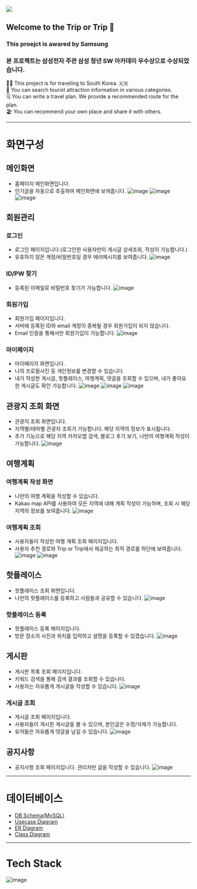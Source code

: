 <img src="https://capsule-render.vercel.app/api?type=waving&color=auto&height=200&section=header&text=Trip&nbsp;or&nbsp;Trip&fontSize=90" />

## Welcome to the Trip or Trip 🙌
### This proejct is awared by Samsung
### 본 프로젝트는 삼성전자 주관 삼성 청년 SW 아카데미 우수상으로 수상되었습니다.

🙋‍♀️ This project is for traveling to South Korea. 🇰🇷 <br>
🚡 You can search tourist attraction information in various categories. <br>
🗒️ You can write a travel plan. We provide a recommended route for the plan. <br>
🏖️ You can recommend your own place and share it with others. <br>

---
# 화면구성
## 메인화면
- 홈페이지 메인화면입니다.
- 인기글을 자동으로 추출하여 메인화면에 보여줍니다.
![image](https://github.com/Trip-or-Trip/.github/assets/15648142/8ab32c6d-63f1-4051-8293-fbd112e522b6)
![image](https://github.com/Trip-or-Trip/.github/assets/15648142/4f520ecd-e0ca-4bc1-8f47-d83ff1c10fff)
![image](https://github.com/Trip-or-Trip/.github/assets/15648142/f34d6d77-8982-46f4-8421-724a389b1dd3)

## 회원관리
### 로그인
- 로그인 페이지입니다.(로그인한 사용자만이 게시글 상세조회, 작성이 가능합니다.)
- 유효하지 않은 계정/비밀번호일 경우 에러메시지를 보여줍니다.
![image](https://github.com/Trip-or-Trip/.github/assets/15648142/0d4010f8-6f95-4c8a-81ea-9986cf0734a3)

### ID/PW 찾기
- 등록된 이메일로 비밀번호 찾기가 가능합니다.
![image](https://github.com/Trip-or-Trip/.github/assets/15648142/c8420b13-2ccd-4559-864e-702db357a322)

### 회원가입
- 회원가입 페이지입니다.
- 서버에 등록된 ID와 email 계정이 중복될 경우 회원가입이 되지 않습니다.
- Email 인증을 통해서만 회원가입이 가능합니다.
![image](https://github.com/Trip-or-Trip/.github/assets/15648142/f478a233-8fd1-4e46-98f8-49645f28f28f)

### 마이페이지
- 마이페이지 화면입니다.
- 나의 프로필사진 등 개인정보를 변경할 수 있습니다.
- 내가 작성한 게시글, 핫플레이스, 여행계획, 댓글을 조회할 수 있으며, 내가 좋아요한 게시글도 확인 가능합니다.
![image](https://github.com/Trip-or-Trip/.github/assets/15648142/ea2d4036-dd89-49d5-b586-43fb08f9036e)
![image](https://github.com/Trip-or-Trip/.github/assets/15648142/026f23ff-4fc1-4cf6-8c4b-c48ff701f212)
![image](https://github.com/Trip-or-Trip/.github/assets/15648142/635b9030-447e-49a4-88eb-142be38c10be)

## 관광지 조회 화면
- 관광지 조회 화면입니다.
- 지역별/테마별 관광지 조회가 가능합니다. 해당 지역의 정보가 표시됩니다.
- 추가 기능으로 해당 지역 카카오맵 검색, 블로그 후기 보기, 나만의 여행계획 작성이 가능합니다.
![image](https://github.com/Trip-or-Trip/.github/assets/15648142/6b2a4e23-95dc-40c0-b429-bff6a56fc003)

## 여행계획
### 여행계획 작성 화면
- 나만의 여행 계획을 작성할 수 있습니다.
- Kakao map API를 사용하여 모든 지역에 대해 계획 작성이 가능하며, 조회 시 해당 지역의 정보를 보여줍니다.
![image](https://github.com/Trip-or-Trip/.github/assets/15648142/05aff20b-808a-48a5-80bf-0311ee04689b)

### 여행계획 조회
- 사용자들이 작성한 여행 계획 조회 페이지입니다.
- 사용자 추천 경로와 Trip or Trip에서 제공하는 최적 경로를 하단에 보여줍니다.
![image](https://github.com/Trip-or-Trip/.github/assets/15648142/d994e756-2fe2-427b-8482-eb1d81cb875c)
![image](https://github.com/Trip-or-Trip/.github/assets/15648142/1a3ce6ba-0c73-4cdb-b13b-7a0910de4f2d)

## 핫플레이스
- 핫플레이스 조회 화면입니다.
- 나만의 핫플레이스를 등록하고 사람들과 공유할 수 있습니다.
![image](https://github.com/Trip-or-Trip/.github/assets/15648142/cc5b410a-62a9-4747-b294-1a55f66119be)

### 핫플레이스 등록
- 핫플레이스 등록 페이지입니다.
- 방문 장소의 사진과 위치를 입력하고 설명을 등록할 수 있겠습니다.
![image](https://github.com/Trip-or-Trip/.github/assets/15648142/0d24e0c2-b16a-4ea2-9fd7-5c34d0772a05)

## 게시판
- 게시판 목록 조회 페이지입니다.
- 키워드 검색을 통해 검색 결과를 조회할 수 있습니다.
- 사용자는 자유롭게 게시글을 작성할 수 있습니다.
![image](https://github.com/Trip-or-Trip/.github/assets/15648142/91ddb559-199d-4ca6-aa2c-3abdfd760faa)

### 게시글 조회
- 게시글 조회 페이지입니다.
- 사용자들이 게시한 게시글을 볼 수 있으며, 본인글은 수정/삭제가 가능합니다.
- 유저들은 자유롭게 댓글을 남길 수 있습니다.
![image](https://github.com/Trip-or-Trip/.github/assets/15648142/3286811b-b9c2-400d-9cbf-de7375ceeedc)

## 공지사항
- 공지사항 조회 페이지입니다. 관리자만 글을 작성할 수 있습니다.
![image](https://github.com/Trip-or-Trip/.github/assets/15648142/148b30e0-f3a8-489d-b982-04edc7292482)

--- 
# 데이터베이스
- [DB Schema(MySQL)](https://github.com/Trip-or-Trip/TripOrTrip-Server/blob/main/resources/EnjoyTrip_DDL.sql)
- [Usecase Diagram](https://github.com/Trip-or-Trip/TripOrTrip-Server/tree/main/resources/UsecaseDiagram)
- [ER Diagram](https://github.com/Trip-or-Trip/TripOrTrip-Server/blob/main/resources/Trip_or_Trip_ERDiagram.mwb)
- [Class Diagram](https://github.com/Trip-or-Trip/TripOrTrip-Server/blob/main/resources/Trip_or_Trip_ClassDiagram.png)
---
# Tech Stack
![image](https://github.com/Trip-or-Trip/.github/assets/15648142/abdc1188-0db6-4ad8-8e1e-364386515ebd)
